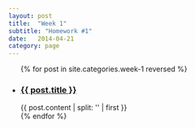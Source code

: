 ```yaml
---
layout: post
title:  "Week 1"
subtitle: "Homework #1"
date:   2014-04-21
category: page
---
```


<ul>
  {% for post in site.categories.week-1 reversed %}
  <li>
    <h3><a href="{{ site.baseurl }}{{ post.url }}">{{ post.title }}</a></h3>
    {{ post.content | split: '<!-- more -->' | first }}
  </li>
  {% endfor %}
</ul>
